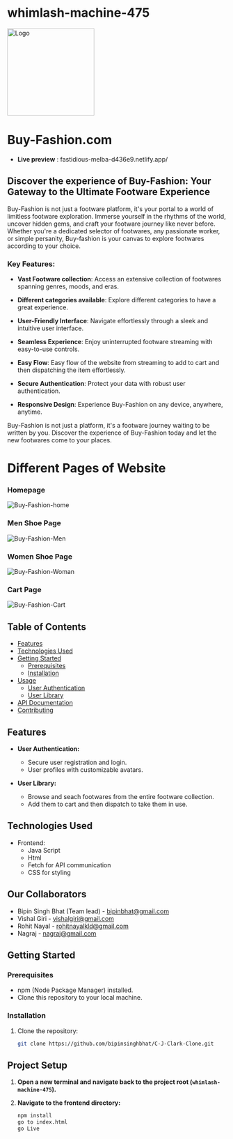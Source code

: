 # whimlash-machine-475


<img src="https://github.com/rohitnayal12/Buy-Fashion/blob/main/images/Logo.jpg?raw=true" alt="Logo" width="200" height="200">

# Buy-Fashion.com

- **Live preview** : fastidious-melba-d436e9.netlify.app/

## Discover the experience of Buy-Fashion: Your Gateway to the Ultimate Footware Experience

Buy-Fashion is not just a footware platform, it's your portal to a world of limitless footware exploration. Immerse yourself in the rhythms of the world, uncover hidden gems, and craft your footware journey like never before. Whether you're a dedicated selector of footwares, any passionate worker, or simple persanity, Buy-fashion is your canvas to  explore footwares according to your choice.

### Key Features:

- **Vast Footware collection**: Access an extensive collection of footwares spanning genres, moods, and eras.

- **Different categories available**: Explore different categories to have a great experience.

- **User-Friendly Interface**: Navigate effortlessly through a sleek and intuitive user interface.

- **Seamless Experience**: Enjoy uninterrupted footware streaming with easy-to-use  controls.

- **Easy Flow**: Easy flow of the website from streaming to add to cart and then dispatching the item effortlessly.

- **Secure Authentication**: Protect your data with robust user authentication.

- **Responsive Design**: Experience Buy-Fashion on any device, anywhere, anytime.

Buy-Fashion is not just a platform, it's a footware journey waiting to be written by you. Discover the experience of Buy-Fashion today and let the new footwares come to your places.

# Different Pages of Website
### Homepage
![Buy-Fashion-home](https://github.com/rohitnayal12/Buy-Fashion/assets/119488668/9deddfe3-06a0-4bd5-a6ec-84b2ebf8adf1)


### Men Shoe Page
![Buy-Fashion-Men](https://github.com/rohitnayal12/Buy-Fashion/assets/119488668/d3be95bd-a2a9-4ce9-a5bc-96eb50a7a2f7)


### Women Shoe Page
![Buy-Fashion-Woman](https://github.com/rohitnayal12/Buy-Fashion/assets/119488668/cb5cac3c-0a2d-4c1a-9b0a-da4e0b857117)

### Cart Page
![Buy-Fashion-Cart](https://github.com/rohitnayal12/Buy-Fashion/assets/119488668/e17efd3b-d60f-4326-9a4d-ebc22f6a1b7c)


## Table of Contents

- [Features](#features)
- [Technologies Used](#technologies-used)
- [Getting Started](#getting-started)
  - [Prerequisites](#prerequisites)
  - [Installation](#installation)
- [Usage](#usage)
  - [User Authentication](#user-authentication)
  - [User Library](#user-library)
- [API Documentation](#api-documentation)
- [Contributing](#contributing)

## Features

- **User Authentication:**
  - Secure user registration and login.
  - User profiles with customizable avatars.

  
- **User Library:**
  - Browse and seach footwares from the entire footware collection.
  - Add them to cart and then dispatch to take them in use.
  
  
## Technologies Used

- Frontend:
  - Java Script
  - Html
  - Fetch for API communication
  - CSS for styling
 
## Our Collaborators
- Bipin Singh Bhat (Team lead) - bipinbhat@gmail.com
- Vishal Giri - vishalgiri@gmail.com
- Rohit Nayal - rohitnayalkld@gmail.com
- Nagraj - nagraj@gmail.com

  
## Getting Started

### Prerequisites

- npm (Node Package Manager) installed.
- Clone this repository to your local machine.

### Installation

1. Clone the repository:

   ```bash
   git clone https://github.com/bipinsinghbhat/C-J-Clark-Clone.git

 ## Project Setup
 
1. **Open a new terminal and navigate back to the project root (`whimlash-machine-475`).**

2. **Navigate to the frontend directory:**

   ```bash
   npm install
   go to index.html
   go Live

  
